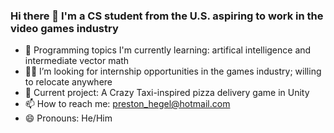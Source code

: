 ### Hi there 👋 I'm a CS student from the U.S. aspiring to work in the video games industry

- 🌱 Programming topics I'm currently learning: artifical intelligence and intermediate vector math
- 👨‍💻 I’m looking for internship opportunities in the games industry; willing to relocate anywhere
- 🚕 Current project: A Crazy Taxi-inspired pizza delivery game in Unity
- 📫 How to reach me: preston_hegel@hotmail.com
- 😄 Pronouns: He/Him
